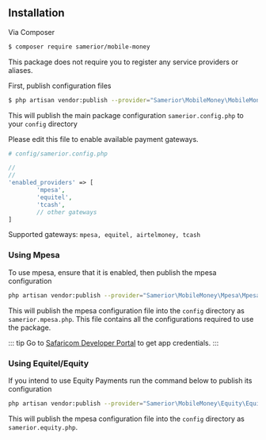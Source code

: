 ## Installation

Via Composer

``` bash
$ composer require samerior/mobile-money
```

This package does not require you to register any service providers or aliases.

First, publish configuration files
```bash
$ php artisan vendor:publish --provider="Samerior\MobileMoney\MobileMoneyServiceProvider"
```
This will publish the main package configuration `samerior.config.php` to your `config` directory

Please edit this file to enable available payment gateways.

```php
# config/samerior.config.php

//
//
'enabled_providers' => [
        'mpesa',
        'equitel',
        'tcash',
        // other gateways
]
```

Supported gateways: `mpesa, equitel, airtelmoney, tcash`


### Using Mpesa

To use mpesa, ensure that it is enabled, then publish the mpesa configuration
```bash
php artisan vendor:publish --provider="Samerior\MobileMoney\Mpesa\MpesaServiceProvider"
```

This will publish the mpesa configuration file into the `config` directory as
`samerior.mpesa.php`. 
This file contains all the configurations required to use the package. 

::: tip 
Go to [Safaricom Developer Portal](https://developer.safaricom.co.ke) to get app credentials.
:::

### Using Equitel/Equity

If you intend to use Equity Payments run the command below to publish its configuration
```bash
php artisan vendor:publish --provider="Samerior\MobileMoney\Equity\EquityServiceProvider"
```
This will publish the mpesa configuration file into the `config` directory as
`samerior.equity.php`. 
